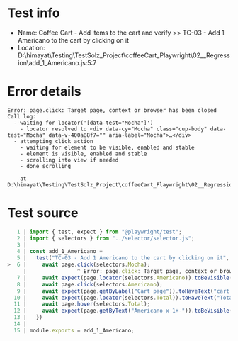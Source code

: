 # Test info

- Name: Coffee Cart - Add items to the cart and verify >> TC-03 - Add 1 Americano to the cart by clicking on it
- Location: D:\himayat\Testing\TestSolz_Project\coffeeCart_Playwright\02__Regression\add_1_Americano.js:5:7

# Error details

```
Error: page.click: Target page, context or browser has been closed
Call log:
  - waiting for locator('[data-test="Mocha"]')
    - locator resolved to <div data-cy="Mocha" class="cup-body" data-test="Mocha" data-v-400a88f7="" aria-label="Mocha">…</div>
  - attempting click action
    - waiting for element to be visible, enabled and stable
    - element is visible, enabled and stable
    - scrolling into view if needed
    - done scrolling

    at D:\himayat\Testing\TestSolz_Project\coffeeCart_Playwright\02__Regression\add_1_Americano.js:6:16
```

# Test source

```ts
   1 | import { test, expect } from "@playwright/test";
   2 | import { selectors } from "../selector/selector.js";
   3 |
   4 | const add_1_Americano =
   5 |   test("TC-03 - Add 1 Americano to the cart by clicking on it", async ({ page }) => {
>  6 |     await page.click(selectors.Mocha);
     |                ^ Error: page.click: Target page, context or browser has been closed
   7 |     await expect(page.locator(selectors.Americano)).toBeVisible();
   8 |     await page.click(selectors.Americano);
   9 |     await expect(page.getByLabel("Cart page")).toHaveText("cart (2)");
  10 |     await expect(page.locator(selectors.Total)).toHaveText("Total: $15.00");
  11 |     await page.hover(selectors.Total);
  12 |     await expect(page.getByText("Americano x 1+-")).toBeVisible();
  13 |   })
  14 |
  15 | module.exports = add_1_Americano;
```